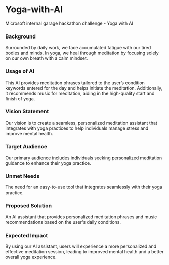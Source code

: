 # Yoga-with-AI
Microsoft internal garage hackathon challenge - Yoga with AI


### Background
Surrounded by daily work, we face accumulated fatigue with our tired bodies and minds. In yoga, we heal through meditation by focusing solely on our own breath with a calm mindset.

### Usage of AI
This AI provides meditation phrases tailored to the user’s condition keywords entered for the day and helps initiate the meditation. Additionally, it recommends music for meditation, aiding in the high-quality start and finish of yoga.

### Vision Statement
Our vision is to create a seamless, personalized meditation assistant that integrates with yoga practices to help individuals manage stress and improve mental health.

### Target Audience
Our primary audience includes individuals seeking personalized meditation guidance to enhance their yoga practice.

### Unmet Needs
The need for an easy-to-use tool that integrates seamlessly with their yoga practice.

### Proposed Solution
An AI assistant that provides personalized meditation phrases and music recommendations based on the user's daily conditions.

### Expected Impact
By using our AI assistant, users will experience a more personalized and effective meditation session, leading to improved mental health and a better overall yoga experience.
